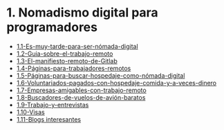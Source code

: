 # 1. Nomadismo digital para programadores



[comment]:STARTING_GENERATED_TOC

* [1.1-Es-muy-tarde-para-ser-nómada-digital](<./content/1.1-Es-muy-tarde-para-ser-nómada-digital.md>)
* [1.2-Guia-sobre-el-trabajo-remoto](<./content/1.2-Guia-sobre-el-trabajo-remoto.md>)
* [1.3-El-manifiesto-remoto-de-Gitlab](<./content/1.3-El-manifiesto-remoto-de-Gitlab.md>)
* [1.4-Páginas-para-trabajadores-remotos](<./content/1.4-Páginas-para-trabajadores-remotos.md>)
* [1.5-Páginas-para-buscar-hospedaje-como-nómada-digital](<./content/1.5-Páginas-para-buscar-hospedaje-como-nómada-digital.md>)
* [1.6-Voluntariados-pagados-con-hospedaje-comida-y-a-veces-dinero](<./content/1.6-Voluntariados-pagados-con-hospedaje-comida-y-a-veces-dinero.md>)
* [1.7-Empresas-amigables-con-trabajo-remoto](<./content/1.7-Empresas-amigables-con-trabajo-remoto.md>)
* [1.8-Buscadores-de-vuelos-de-avión-baratos](<./content/1.8-Buscadores-de-vuelos-de-avión-baratos.md>)
* [1.9-Trabajo-y-entrevistas](<./content/1.9-Trabajo-y-entrevistas.md>)
* [1.10-Visas](<./content/1.10-Visas.md>)
* [1.11-Blogs interesantes](<./../content/1.11-Blogs-interesantes.md>)

[comment]:ENDING_GENERATED_TOC
